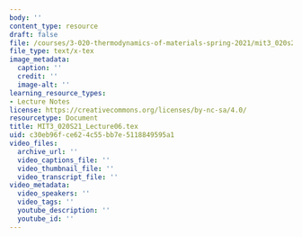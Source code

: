 ```yaml
---
body: ''
content_type: resource
draft: false
file: /courses/3-020-thermodynamics-of-materials-spring-2021/mit3_020s21_lecture06.tex
file_type: text/x-tex
image_metadata:
  caption: ''
  credit: ''
  image-alt: ''
learning_resource_types:
- Lecture Notes
license: https://creativecommons.org/licenses/by-nc-sa/4.0/
resourcetype: Document
title: MIT3_020S21_Lecture06.tex
uid: c30eb96f-ce62-4c55-bb7e-5118849595a1
video_files:
  archive_url: ''
  video_captions_file: ''
  video_thumbnail_file: ''
  video_transcript_file: ''
video_metadata:
  video_speakers: ''
  video_tags: ''
  youtube_description: ''
  youtube_id: ''
---
```

